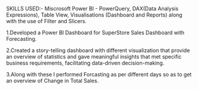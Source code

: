 SKILLS USED:-  Miscrosoft Power BI - PowerQuery, DAX(Data Analysis Expressions), Table View, Visualisations (Dashboard and Reports) along with the use of Filter and Slicers.

1.Developed a Power BI Dashboard for SuperStore Sales Dashboard with Forecasting.

2.Created a story-telling dashboard with different visualization that provide an overview of statistics and gave meaningful insights that met specific business requirements, facilitating data-driven decision-making.

3.Along with these I performed Forcasting as per different days so as to get an overview of Change in Total Sales.
